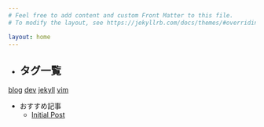 ```yaml
---
# Feel free to add content and custom Front Matter to this file.
# To modify the layout, see https://jekyllrb.com/docs/themes/#overriding-theme-defaults

layout: home
---
```


- タグ一覧
    -
[blog](./blog.md)
[dev](./dev.md)
[jekyll](./jekyll.md)
[vim](./vim.md)
- おすすめ記事
    - [Initial Post](https://i9wa4.github.io/blog/2024/01/01/init.html)
